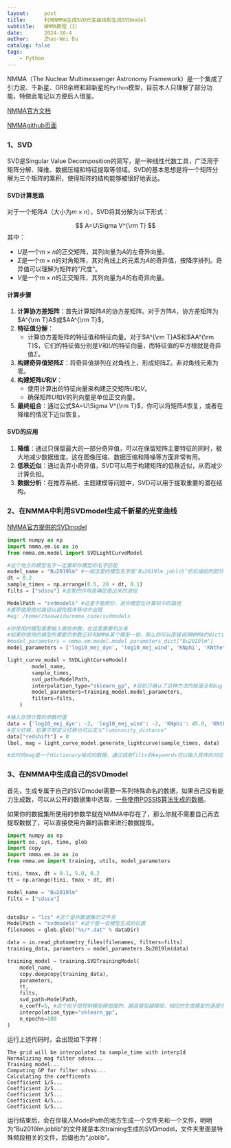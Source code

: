 ```yaml
---
layout:     post
title:      利用NMMA生成SVD光变曲线和生成SVDmodel
subtitle:   NMMA教程（1）
date:       2024-10-4
author:     Zhao-Wei Du
catalog: false
tags:
    - Python
---
```

NMMA（The Nuclear Multimessenger Astronomy Framework）是一个集成了引力波、千新星、GRB余辉和超新星的`Python`模型，目前本人只理解了部分功能，特做此笔记以方便后人借鉴。

[NMMA官方文档](https://nuclear-multimessenger-astronomy.github.io/nmma/#)

[NMMAgithub页面](https://github.com/nuclear-multimessenger-astronomy/nmma)

### 1、SVD

SVD是Singular Value Decomposition的简写，是一种线性代数工具，广泛用于矩阵分解、降维、数据压缩和特征提取等领域。SVD的基本思想是将一个矩阵分解为三个矩阵的乘积，使得矩阵的结构能够被很好地表达。

#### SVD计算思路

对于一个矩阵$A$（大小为$m\times n$），SVD将其分解为以下形式：

$$
A=U\Sigma V^{\rm T}
$$
其中：

- $U$是一个$m\times n$的正交矩阵，其列向量为$A$的左奇异向量。
- $\Sigma$是一个$m\times n$的对角矩阵，其对角线上的元素为$A$的奇异值，按降序排列。奇异值可以理解为矩阵的“尺度”。
- $V$是一个$m\times n$的正交矩阵，其列向量为$A$的右奇异向量。

#### 计算步骤

1. **计算协方差矩阵**：首先计算矩阵$A$的协方差矩阵。对于方阵$A$，协方差矩阵为$A^{\rm T}A$或$AA^{\rm T}$。
2. **特征值分解**：
   - 计算协方差矩阵的特征值和特征向量。对于$A^{\rm T}A$和$AA^{\rm T}$，它们的特征值分别是$V$和$U$的特征向量，而特征值的平方根就是奇异值$\Sigma$。
3. **构建奇异值矩阵$\Sigma$**：将奇异值排列在对角线上，形成矩阵$\Sigma$。非对角线元素为零。
4. **构建矩阵$U$和$V$**：
   - 使用计算出的特征向量来构建正交矩阵$U$和$V$。
   - 确保矩阵$U$和$V$的列向量是单位正交向量。
5. **最终组合**：通过公式$A=U\Sigma V^{\rm T}$，你可以将矩阵$A$恢复，或者在降维的情况下近似恢复。

#### SVD的应用

1. **降维**：通过只保留最大的一部分奇异值，可以在保留矩阵主要特征的同时，极大地减少数据维度。这在图像压缩、数据压缩和降噪等方面非常有用。
2. **低秩近似**：通过丢弃小奇异值，SVD可以用于构建矩阵的低秩近似，从而减少计算负担。
3. **数据分析**：在推荐系统、主题建模等问题中，SVD可以用于提取重要的潜在结构。

### 2、在NMMA中利用SVDmodel生成千新星的光变曲线

[NMMA官方提供的SVDmodel](https://gitlab.com/Theodlz/nmma-models)

```python
import numpy as np
import nmma.em.io as io
from nmma.em.model import SVDLightCurveModel

#这个地方的模型名字一定要和你模型的名字匹配
model_name = "Bu2019lm" #一般这里的模型名字是‘Bu2019lm.joblib’的后缀前的部分
dt = 0.2
sample_times = np.arrange(0.5, 20 + dt, 0.1)
filts = ["sdssu"] #这里的作用是确定画出来的波段

ModelPath = "svdmodels" #这里不能照抄，是你模型在计算机中的路径
#推荐使用绝对路径以避免程序移动中出错
#eg: /home/zhaoweidu/nmma_code/svdmodels

#你使用的模型需要输入哪些参数，在这里需要列出来
#如果你使用的模型所需要的参数正好和NMMA某个模型一致，那么你可以直接调用NMMA的dictionary来节约时间
#model_parameters = nmma.em.model.model_parameters_dict["Bu2019lm"]
model_parameters = ['log10_mej_dyn', 'log10_mej_wind', 'KNphi', 'KNtheta']

light_curve_model = SVDLightCurveModel(
        model_name,
        sample_times,
        svd_path=ModelPath,
        interpolation_type="sklearn_gp", #目前只确认了这种方法的插值没有bug
        model_parameters=training_model.model_parameters,
        filters=filts,
    )

#输入你想计算的参数的值
data = {'log10_mej_dyn': -2, 'log10_mej_wind': -2, 'KNphi': 45.0, 'KNtheta': 72.54}
#定义红移，如果不想定义红移也可以定义"luminosity_distance"
data["redshift"] = 0
lbol, mag = light_curve_model.generate_lightcurve(sample_times, data)

#此时的mag是一个dictionary格式的数据，通过调用filts的keywords可以输入具体的对应时间的绝对星等
```

### 3、在NMMA中生成自己的SVDmodel

首先，生成专属于自己的SVDmodel需要一系列特殊命名的数据，如果自己没有能力生成数，可以从公开的数据集中选取，[一些使用POSSIS算法生成的数据](https://drive.google.com/drive/folders/1QCajfQtxOc74NgFWkZTqG_dD1hGdLogB?usp=drive_link)。

如果你的数据集所使用的参数早就在NMMA中存在了，那么你就不需要自己再去提取数据了，可以直接使用内置的函数来进行数据提取。

```python
import numpy as np
import os, sys, time, glob
import copy
import nmma.em.io as io
from nmma.em import training, utils, model_parameters

tini, tmax, dt = 0.1, 5.0, 0.2
tt = np.arange(tini, tmax + dt, dt) 

model_name = "Bu2019lm"
filts = ["sdssu"]


dataDir = "lcs" #这个是你数据集的文件夹
ModelPath = "svdmodels" #这个是一会模型生成的位置
filenames = glob.glob("%s/*.dat" % dataDir)

data = io.read_photometry_files(filenames, filters=filts)
training_data, parameters = model_parameters.Bu2019lm(data)

training_model = training.SVDTrainingModel(
    model_name,
    copy.deepcopy(training_data),
    parameters,
    tt,
    filts,
    svd_path=ModelPath,
    n_coeff=5, #这个似乎是控制模型精细度的，越高模型越精细，相应的生成模型的速度也就越慢
    interpolation_type="sklearn_gp",
    n_epochs=100
)
```

运行上述代码时，会出现如下字样：

```
The grid will be interpolated to sample_time with interp1d
Normalizing mag filter sdssu...
Training model...
Computing GP for filter sdssu...
Calculating the coefficents
Coefficient 1/5...
Coefficient 2/5...
Coefficient 3/5...
Coefficient 4/5...
Coefficient 5/5...
```

运行结束后，会在你输入ModelPath的地方生成一个文件夹和一个文件，明明为“Bu2019lm.joblib”的文件就是本次training生成的SVDmodel，文件夹里面是特殊频段相关的文件，后缀也为“.joblib”。



